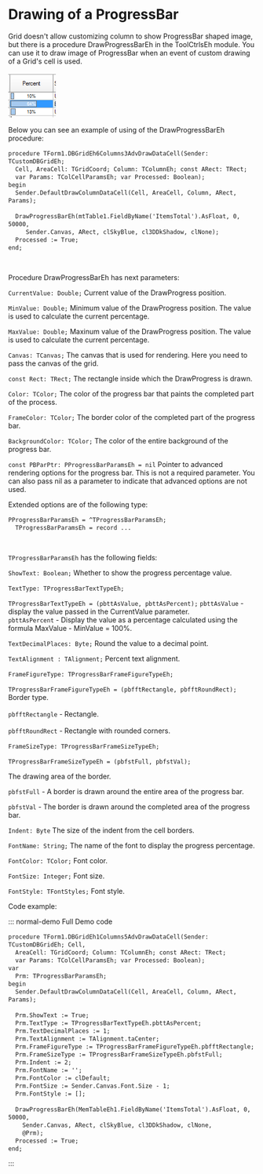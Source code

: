 # Drawing of a ProgressBar


Grid doesn't allow customizing column to show ProgressBar shaped image, but there is a procedure DrawProgressBarEh in the ToolCtrlsEh module. You can use it to draw image of ProgressBar when an event of custom drawing of a Grid's cell is used.

![](../../../images/DBGridEh.ProgressBar.png)


Below you can see an example of using of the DrawProgressBarEh procedure:

```pascal:no-line-numbers
procedure TForm1.DBGridEh6Columns3AdvDrawDataCell(Sender: TCustomDBGridEh;
  Cell, AreaCell: TGridCoord; Column: TColumnEh; const ARect: TRect;
  var Params: TColCellParamsEh; var Processed: Boolean);
begin
  Sender.DefaultDrawColumnDataCell(Cell, AreaCell, Column, ARect, Params);

  DrawProgressBarEh(mtTable1.FieldByName('ItemsTotal').AsFloat, 0, 50000, 
     Sender.Canvas, ARect, clSkyBlue, cl3DDkShadow, clNone);
  Processed := True;
end;
``` 
<br>

Procedure DrawProgressBarEh has next parameters:
<br>

`CurrentValue: Double;`
<sh>Current value of the DrawProgress position.</sh>
<br>

`MinValue: Double;`
<sh>Minimum value of the DrawProgress position. The value is used to calculate the current percentage.</sh>
<br>

`MaxValue: Double;`
<sh>Maxinum value of the DrawProgress position. The value is used to calculate the current percentage.</sh>
<br>

`Canvas: TCanvas;`
<sh>The canvas that is used for rendering. Here you need to pass the canvas of the grid.</sh>
<br>

`const Rect: TRect;`
<sh>The rectangle inside which the DrawProgress is drawn.</sh>
<br>

`Color: TColor;`
<sh>The color of the progress bar that paints the completed part of the process.</sh>
<br>

`FrameColor: TColor;`
<sh>The border color of the completed part of the progress bar.</sh>
<br>

`BackgroundColor: TColor;`
<sh>The color of the entire background of the progress bar.</sh>
<br>

`const PBParPtr: PProgressBarParamsEh = nil`
<sh>Pointer to advanced rendering options for the progress bar. This is not a required parameter. You can also pass nil as a parameter to indicate that advanced options are not used.</sh>
<br>

Extended options are of the following type:

```pascal:no-line-numbers
PProgressBarParamsEh = ^TProgressBarParamsEh;
  TProgressBarParamsEh = record ...
```
<br>

`TProgressBarParamsEh` has the following fields:

`ShowText: Boolean;`
<sh>Whether to show the progress percentage value.</sh>
<br>

`TextType: TProgressBarTextTypeEh;`

`TProgressBarTextTypeEh = (pbttAsValue, pbttAsPercent);`
<sh> <code>pbttAsValue</code> - display the value passed in the CurrentValue parameter.</sh>
<br>
<sh> <code>pbttAsPercent</code> - Display the value as a percentage calculated using the formula MaxValue - MinValue = 100%.</sh>
<br>

`TextDecimalPlaces: Byte;`
<sh> Round the value to a decimal point.</sh> 
<br>

`TextAlignment : TAlignment;`
<sh> Percent text alignment.</sh> 
<br>

`FrameFigureType: TProgressBarFrameFigureTypeEh;`

`TProgressBarFrameFigureTypeEh = (pbfftRectangle, pbfftRoundRect);`
<sh> Border type.
 <br> <br>
 <code>pbfftRectangle</code> - Rectangle.
 <br> <br>
 <code>pbfftRoundRect</code> - Rectangle with rounded corners.</sh> 
<br>

`FrameSizeType: TProgressBarFrameSizeTypeEh;`

`TProgressBarFrameSizeTypeEh = (pbfstFull, pbfstVal);`

<sh>
The drawing area of the border.

 <code>pbfstFull</code> - A border is drawn around the entire area of the progress bar.

 <code>pbfstVal</code> - The border is drawn around the completed area of the progress bar.
</sh> 

`Indent: Byte`
<sh>The size of the indent from the cell borders.</sh><br>

`FontName: String;`
<sh>The name of the font to display the progress percentage.</sh><br>

`FontColor: TColor;`
<sh>Font color.</sh><br>

`FontSize: Integer;`
<sh>Font size.</sh><br>

`FontStyle: TFontStyles;`
<sh>Font style.</sh><br>

Code example:

::: normal-demo Full Demo code

```pascal:no-line-numbers
procedure TForm1.DBGridEh1Columns5AdvDrawDataCell(Sender: TCustomDBGridEh; Cell,
  AreaCell: TGridCoord; Column: TColumnEh; const ARect: TRect;
  var Params: TColCellParamsEh; var Processed: Boolean);
var
  Prm: TProgressBarParamsEh;
begin
  Sender.DefaultDrawColumnDataCell(Cell, AreaCell, Column, ARect, Params);

  Prm.ShowText := True;
  Prm.TextType := TProgressBarTextTypeEh.pbttAsPercent;
  Prm.TextDecimalPlaces := 1;
  Prm.TextAlignment := TAlignment.taCenter;
  Prm.FrameFigureType := TProgressBarFrameFigureTypeEh.pbfftRectangle;
  Prm.FrameSizeType := TProgressBarFrameSizeTypeEh.pbfstFull;
  Prm.Indent := 2;
  Prm.FontName := '';
  Prm.FontColor := clDefault;
  Prm.FontSize := Sender.Canvas.Font.Size - 1;
  Prm.FontStyle := [];

  DrawProgressBarEh(MemTableEh1.FieldByName('ItemsTotal').AsFloat, 0, 50000,
    Sender.Canvas, ARect, clSkyBlue, cl3DDkShadow, clNone,
    @Prm);
  Processed := True;
end;
```
:::